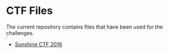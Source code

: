 # CTF Files

The current repository contains files that have been used for the challenges.

* [Sunshine CTF 2016]()

